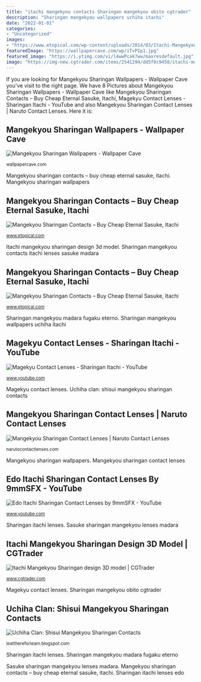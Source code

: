 ```yaml
---
title: "itachi mangekyou contacts Sharingan mangekyou obito cgtrader"
description: "Sharingan mangekyou wallpapers uchiha itachi"
date: "2022-01-01"
categories:
- "Uncategorized"
images:
- "https://www.etopical.com/wp-content/uploads/2014/03/Itachi-Mangekyou-Sharingan-Contacts.jpg"
featuredImage: "https://wallpapercave.com/wp/iTvPIp1.jpg"
featured_image: "https://i.ytimg.com/vi/l4wwPcak7ww/maxresdefault.jpg"
image: "https://img-new.cgtrader.com/items/2541294/dd5f0c9458/itachi-mangekyou-sharingan-3d-model-obj-c4d.jpg"
---
```


If you are looking for Mangekyou Sharingan Wallpapers - Wallpaper Cave you've visit to the right page. We have 8 Pictures about Mangekyou Sharingan Wallpapers - Wallpaper Cave like Mangekyou Sharingan Contacts – Buy Cheap Eternal Sasuke, Itachi, Magekyu Contact Lenses - Sharingan Itachi - YouTube and also Mangekyou Sharingan Contact Lenses | Naruto Contact Lenses. Here it is:

## Mangekyou Sharingan Wallpapers - Wallpaper Cave

![Mangekyou Sharingan Wallpapers - Wallpaper Cave](https://wallpapercave.com/wp/iTvPIp1.jpg "Mangekyou sharingan wallpapers")

<small>wallpapercave.com</small>

Mangekyou sharingan contacts – buy cheap eternal sasuke, itachi. Mangekyou sharingan wallpapers

## Mangekyou Sharingan Contacts – Buy Cheap Eternal Sasuke, Itachi

![Mangekyou Sharingan Contacts – Buy Cheap Eternal Sasuke, Itachi](https://www.etopical.com/wp-content/uploads/2014/03/Itachi-Mangekyou-Sharingan-Contacts.jpg "Mangekyou sharingan contacts – buy cheap eternal sasuke, itachi")

<small>www.etopical.com</small>

Itachi mangekyou sharingan design 3d model. Sharingan mangekyou contacts itachi lenses sasuke madara

## Mangekyou Sharingan Contacts – Buy Cheap Eternal Sasuke, Itachi

![Mangekyou Sharingan Contacts – Buy Cheap Eternal Sasuke, Itachi](http://www.etopical.com/wp-content/uploads/2014/03/Sasuke-Eternal-Mangekyou-Sharingan-Contacts.jpg "Uchiha clan: shisui mangekyou sharingan contacts")

<small>www.etopical.com</small>

Sharingan mangekyou madara fugaku eterno. Sharingan mangekyou wallpapers uchiha itachi

## Magekyu Contact Lenses - Sharingan Itachi - YouTube

![Magekyu Contact Lenses - Sharingan Itachi - YouTube](https://i.ytimg.com/vi/l4wwPcak7ww/maxresdefault.jpg "Sharingan mangekyou contacts itachi lenses sasuke madara")

<small>www.youtube.com</small>

Magekyu contact lenses. Uchiha clan: shisui mangekyou sharingan contacts

## Mangekyou Sharingan Contact Lenses | Naruto Contact Lenses

![Mangekyou Sharingan Contact Lenses | Naruto Contact Lenses](https://narutocontactlenses.com/wp-content/uploads/2014/01/madara-mangekyou-sharingan-e1390333728560.png "Sharingan mangekyou contacts itachi lenses sasuke madara")

<small>narutocontactlenses.com</small>

Mangekyou sharingan wallpapers. Mangekyou sharingan contact lenses

## Edo Itachi Sharingan Contact Lenses By 9mmSFX - YouTube

![Edo Itachi Sharingan Contact Lenses by 9mmSFX - YouTube](http://i1.ytimg.com/vi/ekqP76Bq0Rk/hqdefault.jpg "Sharingan mangekyou wallpapers uchiha itachi")

<small>www.youtube.com</small>

Sharingan itachi lenses. Sasuke sharingan mangekyou lenses madara

## Itachi Mangekyou Sharingan Design 3D Model | CGTrader

![Itachi Mangekyou Sharingan design 3D model | CGTrader](https://img-new.cgtrader.com/items/2541294/dd5f0c9458/itachi-mangekyou-sharingan-3d-model-obj-c4d.jpg "Sharingan mangekyou shisui obitos")

<small>www.cgtrader.com</small>

Magekyu contact lenses. Sharingan mangekyou obito cgtrader

## Uchiha Clan: Shisui Mangekyou Sharingan Contacts

![Uchiha Clan: Shisui Mangekyou Sharingan Contacts](https://i.ytimg.com/vi/xIQMta4gH9s/maxresdefault.jpg "Sharingan mangekyou contacts itachi lenses sasuke madara")

<small>ieatthereforieam.blogspot.com</small>

Sharingan itachi lenses. Sharingan mangekyou madara fugaku eterno

Sasuke sharingan mangekyou lenses madara. Mangekyou sharingan contacts – buy cheap eternal sasuke, itachi. Sharingan itachi lenses edo
